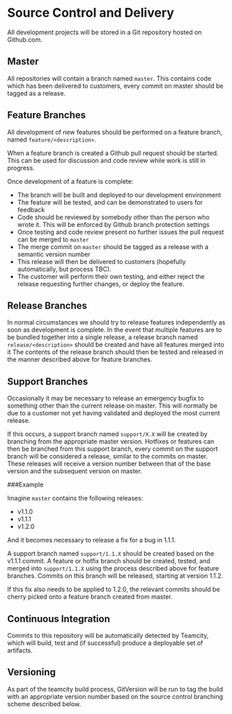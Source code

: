 # Source Control and Delivery

All development projects will be stored in a Git repository hosted on Github.com. 

## Master

All repositories will contain a branch named `master`. This contains code which has been delivered to customers, every commit on master should be tagged as a release.

## Feature Branches

All development of new features should be performed on a feature branch, named `feature/<description>`.

When a feature branch is created a Github pull request should be started. This can be used for discussion and code review while work is still in progress.

Once development of a feature is complete:

- The branch will be built and deployed to our development environment
- The feature will be tested, and can be demonstrated to users for feedback
- Code should be reviewed by somebody other than the person who wrote it. This will be enforced by Github branch protection settings
- Once testing and code review present no further issues the pull request can be merged to `master`
- The merge commit on `master` should be tagged as a release with a semantic version number
- This release will then be delivered to customers (hopefully automatically, but process TBC). 
- The customer will perform their own testing, and either reject the release requesting further changes, or deploy the feature.

## Release Branches

In normal circumstances we should try to release features independently as soon as development is complete.
In the event that multiple features are to be bundled together into a single release, a release branch named `release/<description>` should be created and have all features merged into it
The contents of the release branch should then be tested and released in the manner described above for feature branches.

## Support Branches

Occasionally it may be necessary to release an emergency bugfix to something other than the current release on master. This will normally be due to a customer not yet having validated and deployed the most current release.

If this occurs, a support branch named `support/X.X` will be created by branching from the appropriate master version.
Hotfixes or features can then be branched from this support branch, every commit on the support branch will be considered a release, similar to the commits on master. These releases will receive a version number between that of the base version and the subsequent version on master.

###Example

Imagine `master` contains the following releases:

- v1.1.0
- v1.1.1
- v1.2.0

And it becomes necessary to release a fix for a bug in 1.1.1.

A support branch named `support/1.1.X` should be created based on the v1.1.1 commit.
A feature or hotfix branch should be created, tested, and merged into `support/1.1.X` using the process described above for feature branches.
Commits on this branch will be released, starting at version 1.1.2.

If this fix also needs to be applied to 1.2.0, the relevant commits should be cherry picked onto a feature branch created from master.

## Continuous Integration

Commits to this repository will be automatically detected by Teamcity, which will build, test and (if successful) produce a deployable set of artifacts.

## Versioning

As part of the teamcity build process, GitVersion will be run to tag the build with an appropriate version number based on the source control branching scheme described below.



